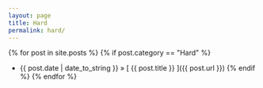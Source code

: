 ```yaml
---
layout: page
title: Hard
permalink: hard/
---
```

{% for post in site.posts %}
  {% if post.category == "Hard" %}
* {{ post.date | date_to_string }} &raquo; [ {{ post.title }} ]({{ post.url }})
  {% endif %}
{% endfor %}